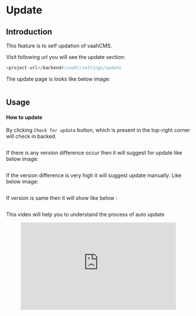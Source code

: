 # Update

[comment]: <> ([[toc]])

## Introduction

This feature is to self updation of vaahCMS. 

Visit following url you will see the update section:
```php
<project-url>/backend#/vaah//settings/update
```
The update page is looks like below image:

<img :src="$withBase('/images/update-setting-1.png')">

## Usage

#### How to update

By clicking `Check for update` button, which is present in the top-right corner will check in backed.

<img :src="$withBase('/images/update-setting-2.png')">

If there is any version difference occur then it will suggest for update like below image:

<img :src="$withBase('/images/update-setting-3.png')">

If the version difference is very high it will suggest update manually. Like below image:

<img :src="$withBase('/images/update-setting-4.png')">

If version is same then it will show like below :

<img :src="$withBase('/images/update-setting-5.png')">

This video will help you to understand the process of auto update

<figure>
  <iframe src="https://img-v4.getdemo.dev/screenshot/chrome_cAoLQPpcOd.mp4" frameborder="0" allowfullscreen="true" style="width: 100%; aspect-ratio: 16/9;"> </iframe>
</figure>


